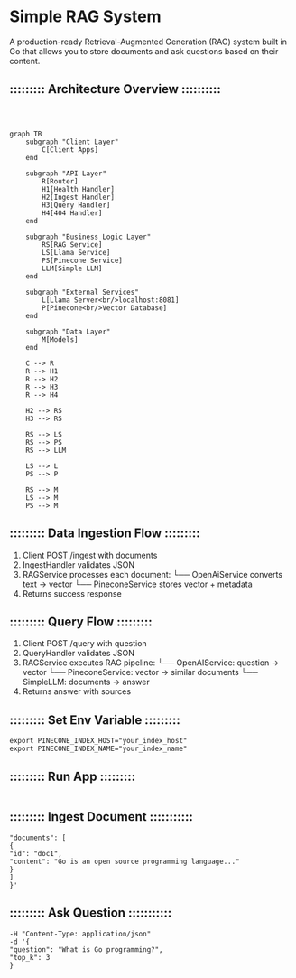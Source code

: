 # Simple RAG System

A production-ready Retrieval-Augmented Generation (RAG) system built in Go that allows you to store documents and ask questions based on their content.

## ::::::::: Architecture Overview ::::::::::

```mermaid



graph TB
    subgraph "Client Layer"
        C[Client Apps]
    end
  
    subgraph "API Layer"
        R[Router]
        H1[Health Handler]
        H2[Ingest Handler]
        H3[Query Handler]
        H4[404 Handler]
    end
  
    subgraph "Business Logic Layer"
        RS[RAG Service]
        LS[Llama Service]
        PS[Pinecone Service]
        LLM[Simple LLM]
    end
  
    subgraph "External Services"
        L[Llama Server<br/>localhost:8081]
        P[Pinecone<br/>Vector Database]
    end
  
    subgraph "Data Layer"
        M[Models]
    end
  
    C --> R
    R --> H1
    R --> H2
    R --> H3
    R --> H4
  
    H2 --> RS
    H3 --> RS
  
    RS --> LS
    RS --> PS
    RS --> LLM
  
    LS --> L
    PS --> P
  
    RS --> M
    LS --> M
    PS --> M

```

## ::::::::: Data Ingestion Flow :::::::::

1. Client POST /ingest with documents
2. IngestHandler validates JSON
3. RAGService processes each document:
   └── OpenAiService converts text → vector
   └── PineconeService stores vector + metadata
4. Returns success response

## **::::::::: Query Flow :::::::::**

1. Client POST /query with question
2. QueryHandler validates JSON
3. RAGService executes RAG pipeline:
   └── OpenAIService: question → vector
   └── PineconeService: vector → similar documents
   └── SimpleLLM: documents → answer
4. Returns answer with sources

## **::::::::: Set Env Variable :::::::::**

```export PINECONE_API_KEY="your_pinecone_api_key"
export PINECONE_INDEX_HOST="your_index_host"
export PINECONE_INDEX_NAME="your_index_name"
```

## **::::::::: Run App :::::::::**

```go run main.go

```

## **::::::::: Ingest Document  :::::::::::**

```curl -X POST http://localhost:8080/ingest -H "Content-Type: application/json" -d '{
"documents": [
{
"id": "doc1",
"content": "Go is an open source programming language..."
}
]
}'
```

## **::::::::: Ask Question  :::::::::::**

```curl -X POST http://localhost:8080/query
-H "Content-Type: application/json"
-d '{
"question": "What is Go programming?",
"top_k": 3
}
```
